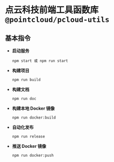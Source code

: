 # 点云科技前端工具函数库`@pointcloud/pcloud-utils`

## 基本指令

-   **启动服务**

    ```
    npm start 或 npm run start
    ```

-   **构建项目**

    ```
    npm run build
    ```

-   **构建文档**

    ```
    npm run doc
    ```

-   **构建本地 Docker 镜像**

    ```
    npm run docker:build
    ```

-   **自动化发布**

    ```
    npm run release
    ```

-   **推送 Docker 镜像**

    ```
    npm run docker:push
    ```
